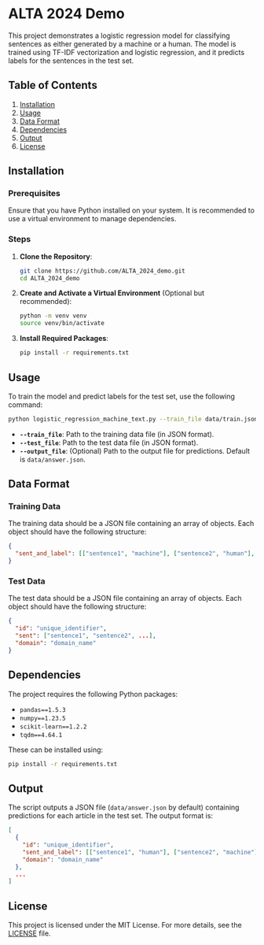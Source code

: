 # ALTA 2024 Demo

This project demonstrates a logistic regression model for classifying sentences as either generated by a machine or a human. The model is trained using TF-IDF vectorization and logistic regression, and it predicts labels for the sentences in the test set.

## Table of Contents

1. [Installation](#installation)
2. [Usage](#usage)
3. [Data Format](#data-format)
4. [Dependencies](#dependencies)
5. [Output](#output)
6. [License](#license)

## Installation

### Prerequisites

Ensure that you have Python installed on your system. It is recommended to use a virtual environment to manage dependencies.

### Steps

1. **Clone the Repository**:

   ```bash
   git clone https://github.com/ALTA_2024_demo.git
   cd ALTA_2024_demo
   ```

2. **Create and Activate a Virtual Environment** (Optional but recommended):

   ```bash
   python -m venv venv
   source venv/bin/activate
   ```

3. **Install Required Packages**:

   ```bash
   pip install -r requirements.txt
   ```

## Usage

To train the model and predict labels for the test set, use the following command:

```bash
python logistic_regression_machine_text.py --train_file data/train.json --test_file data/phase1_test_without_labels.json --output_file data/answer.json
```

- **`--train_file`**: Path to the training data file (in JSON format).
- **`--test_file`**: Path to the test data file (in JSON format).
- **`--output_file`**: (Optional) Path to the output file for predictions. Default is `data/answer.json`.

## Data Format

### Training Data

The training data should be a JSON file containing an array of objects. Each object should have the following structure:

```json
{
  "sent_and_label": [["sentence1", "machine"], ["sentence2", "human"], ...]
}
```

### Test Data

The test data should be a JSON file containing an array of objects. Each object should have the following structure:

```json
{
  "id": "unique_identifier",
  "sent": ["sentence1", "sentence2", ...],
  "domain": "domain_name"
}
```

## Dependencies

The project requires the following Python packages:

- `pandas==1.5.3`
- `numpy==1.23.5`
- `scikit-learn==1.2.2`
- `tqdm==4.64.1`

These can be installed using:

```bash
pip install -r requirements.txt
```

## Output

The script outputs a JSON file (`data/answer.json` by default) containing predictions for each article in the test set. The output format is:

```json
[
  {
    "id": "unique_identifier",
    "sent_and_label": [["sentence1", "human"], ["sentence2", "machine"], ...],
    "domain": "domain_name"
  },
  ...
]
```

## License

This project is licensed under the MIT License. For more details, see the [LICENSE](LICENSE) file.
